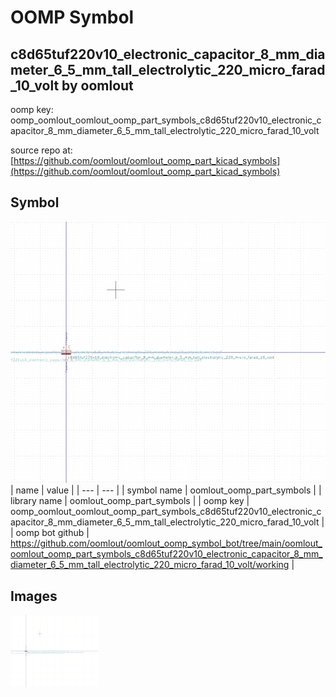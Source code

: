 # OOMP Symbol  
## c8d65tuf220v10_electronic_capacitor_8_mm_diameter_6_5_mm_tall_electrolytic_220_micro_farad_10_volt  by oomlout  
  
oomp key: oomp_oomlout_oomlout_oomp_part_symbols_c8d65tuf220v10_electronic_capacitor_8_mm_diameter_6_5_mm_tall_electrolytic_220_micro_farad_10_volt  
  
source repo at: [https://github.com/oomlout/oomlout_oomp_part_kicad_symbols](https://github.com/oomlout/oomlout_oomp_part_kicad_symbols)  
## Symbol  
  
[![working.png](working_600.png)](working.png)  
| name | value | 
| --- | --- | 
| symbol name | oomlout_oomp_part_symbols | 
| library name | oomlout_oomp_part_symbols | 
| oomp key | oomp_oomlout_oomlout_oomp_part_symbols_c8d65tuf220v10_electronic_capacitor_8_mm_diameter_6_5_mm_tall_electrolytic_220_micro_farad_10_volt | 
| oomp bot github | https://github.com/oomlout/oomlout_oomp_symbol_bot/tree/main/oomlout_oomlout_oomp_part_symbols_c8d65tuf220v10_electronic_capacitor_8_mm_diameter_6_5_mm_tall_electrolytic_220_micro_farad_10_volt/working | 
## Images  
  
[![working.png](working_140.png)](working.png)  
